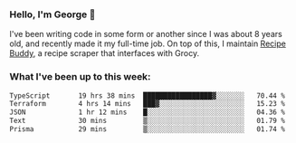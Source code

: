 ### Hello, I'm George 👋

I've been writing code in some form or another since I was about 8 years old, and recently made it my full-time job. On top of this, I maintain [Recipe Buddy](https://github.com/georgegebbett/recipe-buddy), a recipe scraper that interfaces with Grocy.  

<!--
**georgegebbett/georgegebbett** is a ✨ _special_ ✨ repository because its `README.md` (this file) appears on your GitHub profile.

Here are some ideas to get you started:

- 🔭 I’m currently working on ...
- 🌱 I’m currently learning ...
- 👯 I’m looking to collaborate on ...
- 🤔 I’m looking for help with ...
- 💬 Ask me about ...
- 📫 How to reach me: ...
- 😄 Pronouns: ...
- ⚡ Fun fact: ...
-->

### What I've been up to this week:
<!--START_SECTION:waka-->

```txt
TypeScript       19 hrs 38 mins  █████████████████▓░░░░░░░   70.44 %
Terraform        4 hrs 14 mins   ███▓░░░░░░░░░░░░░░░░░░░░░   15.23 %
JSON             1 hr 12 mins    █░░░░░░░░░░░░░░░░░░░░░░░░   04.36 %
Text             30 mins         ▒░░░░░░░░░░░░░░░░░░░░░░░░   01.79 %
Prisma           29 mins         ▒░░░░░░░░░░░░░░░░░░░░░░░░   01.74 %
```

<!--END_SECTION:waka-->
